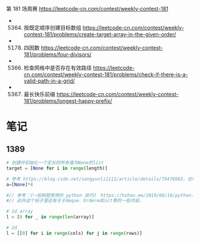 
第 181 场周赛 https://leetcode-cn.com/contest/weekly-contest-181
- 5364. 按既定顺序创建目标数组 https://leetcode-cn.com/contest/weekly-contest-181/problems/create-target-array-in-the-given-order/
- 5178. 四因数 https://leetcode-cn.com/contest/weekly-contest-181/problems/four-divisors/
- 5366. 检查网格中是否存在有效路径 https://leetcode-cn.com/contest/weekly-contest-181/problems/check-if-there-is-a-valid-path-in-a-grid/
- 5367. 最长快乐前缀 https://leetcode-cn.com/contest/weekly-contest-181/problems/longest-happy-prefix/

# 笔记

## 1389

```py
# 创建并初始化一个定长的所有值为None的list
target = [None for i in range(length)]

# 参考 https://blog.csdn.net/songyunli1111/article/details/79476983，也可以用
a=[None]*4
```

```py
#// 参考：《一些刷题常用的 python 技巧》 https://hzhao.me/2019/08/16/python-leetcode-trick/
#// 此外这个帖子里还有关于deque、OrderedDict等的一些内容。

# 1d array
l = [0 for _ in range(len(array)]

# 2d
l = [[0] for i in range(cols) for j in range(rows)]
```
